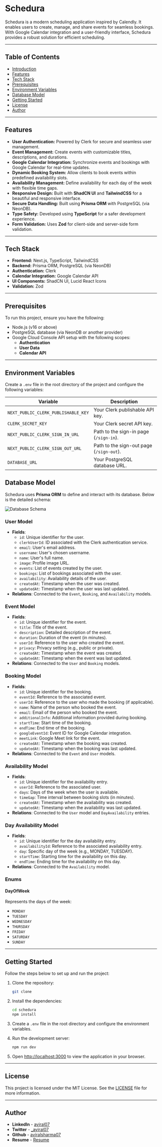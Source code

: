 # Schedura

Schedura is a modern scheduling application inspired by Calendly. It enables users to create, manage, and share events for seamless bookings. With Google Calendar integration and a user-friendly interface, Schedura provides a robust solution for efficient scheduling.

---

## Table of Contents

- [Introduction](#introduction)
- [Features](#features)
- [Tech Stack](#tech-stack)
- [Prerequisites](#prerequisites)
- [Environment Variables](#environment-variables)
- [Database Model](#database-model)
- [Getting Started](#getting-started)
- [License](#license)
- [Author](#author)

---

## Features

- **User Authentication:** Powered by Clerk for secure and seamless user management.
- **Event Management:** Create events with customizable titles, descriptions, and durations.
- **Google Calendar Integration:** Synchronize events and bookings with Google Calendar for real-time updates.
- **Dynamic Booking System:** Allow clients to book events within predefined availability slots.
- **Availability Management:** Define availability for each day of the week with flexible time gaps.
- **Responsive Design:** Built with **ShadCN UI** and **TailwindCSS** for a beautiful and responsive interface.
- **Secure Data Handling:** Built using **Prisma ORM** with PostgreSQL (via NeonDB).
- **Type Safety:** Developed using **TypeScript** for a safer development experience.
- **Form Validation:** Uses **Zod** for client-side and server-side form validation.

---

## Tech Stack

- **Frontend:** Next.js, TypeScript, TailwindCSS
- **Backend:** Prisma ORM, PostgreSQL (via NeonDB)
- **Authentication:** Clerk
- **Calendar Integration:** Google Calendar API
- **UI Components:** ShadCN UI, Lucid React Icons
- **Validation:** Zod

---

## Prerequisites

To run this project, ensure you have the following:

- Node.js (v16 or above)
- PostgreSQL database (via NeonDB or another provider)
- Google Cloud Console API setup with the following scopes:
  - **Authentication**
  - **User Data**
  - **Calendar API**

---

## Environment Variables

Create a `.env` file in the root directory of the project and configure the following variables:

| Variable                            | Description                              |
| ----------------------------------- | ---------------------------------------- |
| `NEXT_PUBLIC_CLERK_PUBLISHABLE_KEY` | Your Clerk publishable API key.          |
| `CLERK_SECRET_KEY`                  | Your Clerk secret API key.               |
| `NEXT_PUBLIC_CLERK_SIGN_IN_URL`     | Path to the sign-in page (`/sign-in`).   |
| `NEXT_PUBLIC_CLERK_SIGN_OUT_URL`    | Path to the sign-out page (`/sign-out`). |
| `DATABASE_URL`                      | Your PostgreSQL database URL.            |

## Database Model

Schedura uses **Prisma ORM** to define and interact with its database. Below is the detailed schema:

![Database Schema](/public/schedura.png)

### User Model

- **Fields**:
  - `id`: Unique identifier for the user.
  - `clerkUserId`: ID associated with the Clerk authentication service.
  - `email`: User's email address.
  - `username`: User's chosen username.
  - `name`: User's full name.
  - `image`: Profile image URL.
  - `events`: List of events created by the user.
  - `bookings`: List of bookings associated with the user.
  - `availability`: Availability details of the user.
  - `createdAt`: Timestamp when the user was created.
  - `updatedAt`: Timestamp when the user was last updated.
- **Relations**: Connected to the `Event`, `Booking`, and `Availability` models.

### Event Model

- **Fields**:
  - `id`: Unique identifier for the event.
  - `title`: Title of the event.
  - `description`: Detailed description of the event.
  - `duration`: Duration of the event (in minutes).
  - `userId`: Reference to the user who created the event.
  - `privacy`: Privacy setting (e.g., public or private).
  - `createdAt`: Timestamp when the event was created.
  - `updatedAt`: Timestamp when the event was last updated.
- **Relations**: Connected to the `User` and `Booking` models.

### Booking Model

- **Fields**:
  - `id`: Unique identifier for the booking.
  - `eventId`: Reference to the associated event.
  - `userId`: Reference to the user who made the booking (if applicable).
  - `name`: Name of the person who booked the event.
  - `email`: Email of the person who booked the event.
  - `additionalInfo`: Additional information provided during booking.
  - `startTime`: Start time of the booking.
  - `endTime`: End time of the booking.
  - `googleEventId`: Event ID for Google Calendar integration.
  - `meetLink`: Google Meet link for the event.
  - `createdAt`: Timestamp when the booking was created.
  - `updatedAt`: Timestamp when the booking was last updated.
- **Relations**: Connected to the `Event` and `User` models.

### Availability Model

- **Fields**:
  - `id`: Unique identifier for the availability entry.
  - `userId`: Reference to the associated user.
  - `days`: Days of the week when the user is available.
  - `timeGap`: Time interval between booking slots (in minutes).
  - `createdAt`: Timestamp when the availability was created.
  - `updatedAt`: Timestamp when the availability was last updated.
- **Relations**: Connected to the `User` model and `DayAvailability` entries.

### Day Availability Model

- **Fields**:
  - `id`: Unique identifier for the day availability entry.
  - `availabilityId`: Reference to the associated availability entry.
  - `day`: Specific day of the week (e.g., MONDAY, TUESDAY).
  - `startTime`: Starting time for the availability on this day.
  - `endTime`: Ending time for the availability on this day.
- **Relations**: Connected to the `Availability` model.

### Enums

#### DayOfWeek

Represents the days of the week:

- `MONDAY`
- `TUESDAY`
- `WEDNESDAY`
- `THURSDAY`
- `FRIDAY`
- `SATURDAY`
- `SUNDAY`

---

## Getting Started

Follow the steps below to set up and run the project:

1. Clone the repository:

   ```bash
   git clone
   ```

2. Install the dependencies:

   ```bash
   cd schedura
   npm install
   ```

3. Create a `.env` file in the root directory and configure the environment variables.

4. Run the development server:

   ```bash
   npm run dev
   ```

5. Open [http://localhost:3000](http://localhost:3000) to view the application in your browser.

---

## License

This project is licensed under the MIT License. See the [LICENSE](/LICENSE) file for more information.

---

## Author

- **LinkedIn** - [aviral07](https://www.linkedin.com/in/aviral07/)
- **Twitter** - [\_aviral07](https://twitter.com/_aviral07)
- **Github** - [aviralsharma07](https://github.com/aviralsharma07)
- **Resume** - [Resume](https://flowcv.com/resume/20ntf1waah)
